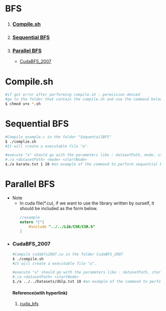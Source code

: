 # BFS
1. ### [Compile.sh](#compilesh)
2. ### [Sequential BFS](#sequential-bfs)
3. ### [Parallel BFS](#parallel-bfs)
    - [CudaBFS_2007](#cudabfs_2007)

# Compile.sh
```bash
#if got error after performing compile.sh : permission denied
#go to the folder that contain the compile.sh and use the command below
$ chmod u+x *.sh
```

# Sequential BFS
```bash
#Compile example.c in the folder "SequentailBFS"
$ ./complie.sh
#It will create a executable file "a".

#execute "a" should go with the parameters like : datasetPath, mode, startNode, whereas the mode = 1 represent adpating CSR, mode = 0 adapting Adjlist.
#./a <datasetPath> <mode> <startNode>
$./a karate.txt 1 10 #an example of the command to perform sequential BFS
```

# Parallel BFS
- Note
    - In cuda file(*.cu), if we want to use the library written by ourself, it should be included as the form below.<br>
        ```c
        //example
        extern "C"{
            #include "../../Lib/CSR/CSR.h"
        }
        ```
- ### CudaBFS_2007
    ```bash
    #Compile cudabfs2007.cu in the folder CudaBFS_2007
    $ ./compile.sh
    #It will create a executable file "a".

    #execute "a" should go with the parameters like : datasetPath, startNode.
    #./a <datasetPath> <startNode>
    $./a ../../Datasets/dblp.txt 10 #an example of the command to perform CudaBFS_2007.
    ```
    #### Reference(with hyperlink)
    1. [cuda_bfs](https://github.com/siddharths2710/cuda_bfs/blob/master/cuda_bfs/kernel.cu)